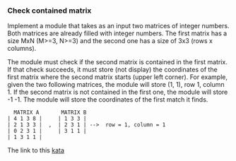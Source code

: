 ### Check contained matrix

Implement a module that takes as an input two matrices of integer numbers. Both matrices are already filled with integer numbers. The first matrix has a size MxN (M>=3, N>=3) and the second one has a size of 3x3 (rows x columns).

The module must check if the second matrix is contained in the first matrix. If that check succeeds, it must store (not display) the coordinates of the first matrix where the second matrix starts (upper left corner). For example, given the two following matrices, the module will store (1, 1), row 1, column 1. If the second matrix is not contained in the first one, the module will store -1 -1. The module will store the coordinates of the first match it finds.
```
  MATRIX A       MATRIX B 
| 4 1 3 8 |     | 1 3 3 |      
| 2 1 3 3 |  ,  | 2 3 1 | -->  row = 1, column = 1
| 0 2 3 1 |     | 3 1 1 |
| 1 3 1 1 |
```

The link to this [kata](https://www.codewars.com/kata/check-contained-matrix/java)
